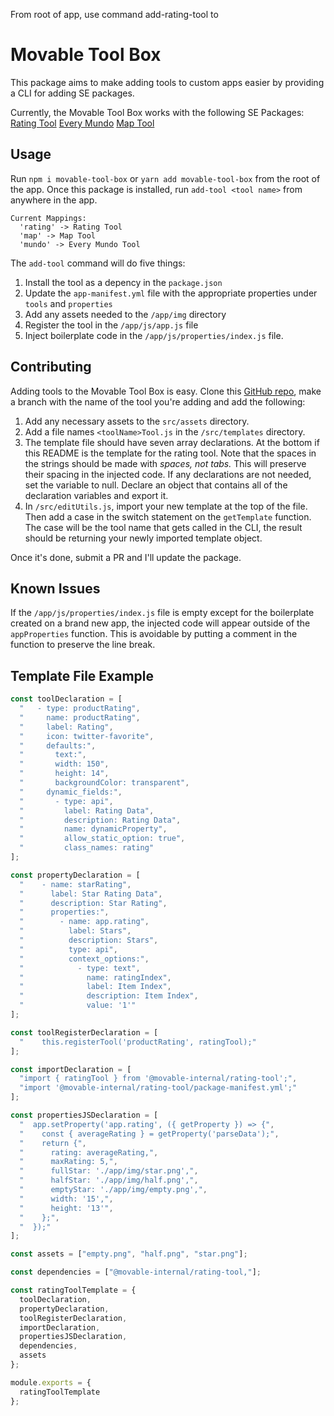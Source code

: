From root of app, use command add-rating-tool to

# Movable Tool Box

This package aims to make adding tools to custom apps easier by providing a CLI for adding SE packages.

Currently, the Movable Tool Box works with the following SE Packages:
[Rating Tool](https://github.com/movableink/se-packages/tree/master/rating-tool)
[Every Mundo](https://github.com/movableink/se-packages/tree/master/every-mundo)
[Map Tool](https://github.com/movableink/se-packages/tree/master/map-tool)

## Usage

Run `npm i movable-tool-box` or `yarn add movable-tool-box` from the root of the app.
Once this package is installed, run `add-tool <tool name>` from anywhere in the app.

```
Current Mappings:
  'rating' -> Rating Tool
  'map' -> Map Tool
  'mundo' -> Every Mundo Tool
```

The `add-tool` command will do five things:

1. Install the tool as a depency in the `package.json`
2. Update the `app-manifest.yml` file with the appropriate properties under `tools` and `properties`
3. Add any assets needed to the `/app/img` directory
4. Register the tool in the `/app/js/app.js` file
5. Inject boilerplate code in the `/app/js/properties/index.js` file.

## Contributing

Adding tools to the Movable Tool Box is easy. Clone this [GitHub repo](https://github.com/curtmorgan3/movable_add_tool), make a branch with the name of the tool you're adding and add the following:

1.  Add any necessary assets to the `src/assets` directory.
2.  Add a file names `<toolName>Tool.js` in the `/src/templates` directory.
3.  The template file should have seven array declarations. At the bottom if this README is the template for the rating tool. Note that the spaces in the strings should be made with _spaces, not tabs._ This will preserve their spacing in the injected code. If any declarations are not needed, set the variable to null. Declare an object that contains all of the declaration variables and export it.
4.  In `/src/editUtils.js`, import your new template at the top of the file. Then add a case in the switch statement on the `getTemplate` function. The case will be the tool name that gets called in the CLI, the result should be returning your newly imported template object.

Once it's done, submit a PR and I'll update the package.

## Known Issues

If the `/app/js/properties/index.js` file is empty except for the boilerplate created on a brand new app, the injected code will appear outside of the `appProperties` function. This is avoidable by putting a comment in the function to preserve the line break.

## Template File Example

```JavaScript
const toolDeclaration = [
  "   - type: productRating",
  "     name: productRating",
  "     label: Rating",
  "     icon: twitter-favorite",
  "     defaults:",
  "       text:",
  "       width: 150",
  "       height: 14",
  "       backgroundColor: transparent",
  "     dynamic_fields:",
  "       - type: api",
  "         label: Rating Data",
  "         description: Rating Data",
  "         name: dynamicProperty",
  "         allow_static_option: true",
  "         class_names: rating"
];

const propertyDeclaration = [
  "    - name: starRating",
  "      label: Star Rating Data",
  "      description: Star Rating",
  "      properties:",
  "        - name: app.rating",
  "          label: Stars",
  "          description: Stars",
  "          type: api",
  "          context_options:",
  "            - type: text",
  "              name: ratingIndex",
  "              label: Item Index",
  "              description: Item Index",
  "              value: '1'"
];

const toolRegisterDeclaration = [
  "    this.registerTool('productRating', ratingTool);"
];

const importDeclaration = [
  "import { ratingTool } from '@movable-internal/rating-tool';",
  "import '@movable-internal/rating-tool/package-manifest.yml';"
];

const propertiesJSDeclaration = [
  "  app.setProperty('app.rating', ({ getProperty }) => {",
  "    const { averageRating } = getProperty('parseData');",
  "    return {",
  "      rating: averageRating,",
  "      maxRating: 5,",
  "      fullStar: './app/img/star.png',",
  "      halfStar: './app/img/half.png',",
  "      emptyStar: './app/img/empty.png',",
  "      width: '15',",
  "      height: '13'",
  "    };",
  "  });"
];

const assets = ["empty.png", "half.png", "star.png"];

const dependencies = ["@movable-internal/rating-tool,"];

const ratingToolTemplate = {
  toolDeclaration,
  propertyDeclaration,
  toolRegisterDeclaration,
  importDeclaration,
  propertiesJSDeclaration,
  dependencies,
  assets
};

module.exports = {
  ratingToolTemplate
};

```
